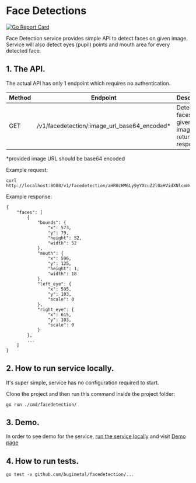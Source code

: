 Face Detections
======
[![Go Report Card](https://goreportcard.com/badge/github.com/bugimetal/facedetection)](https://goreportcard.com/report/github.com/bugimetal/facedetection)

Face Detection service provides simple API to detect faces on given image. 
Service will also detect eyes (pupil) points and mouth area for every detected face. 

## 1. The API.

The actual API has only 1 endpoint which requires no authentication.

|Method|Endpoint                                     |Description                                           |
|------|---------------------------------------------|------------------------------------------------------|
|GET   |/v1/facedetection/:image_url_base64_encoded* |Detect faces on given image and returns json response |

*provided image URL should be base64 encoded

Example request:
```
curl http://localhost:8080/v1/facedetection/aHR0cHM6Ly9yYXcuZ2l0aHVidXNlcmNvbnRlbnQuY29tL2VzaW1vdi9waWdvL21hc3Rlci90ZXN0ZGF0YS9zYW1wbGUuanBn
```

Example response:
```
{
    "faces": [
        {
            "bounds": {
                "x": 573,
                "y": 79,
                "height": 52,
                "width": 52
            },
            "mouth": {
                "x": 596,
                "y": 125,
                "height": 1,
                "width": 18
            },
            "left_eye": {
                "x": 595,
                "y": 103,
                "scale": 0
            },
            "right_eye": {
                "x": 615,
                "y": 103,
                "scale": 0
            }
        },
        ...
    ]
}
```

## 2. How to run service locally.

It's super simple, service has no configuration required to start.

Clone the project and then run this command inside the project folder:
```
go run ./cmd/facedetection/
```

## 3. Demo.

In order to see demo for the service, [run the service locally](#2-how-to-run-service-locally) and visit [Demo page](http://localhost:8080/web/demo.html)

## 4. How to run tests.

`go test -v github.com/bugimetal/facedetection/...`